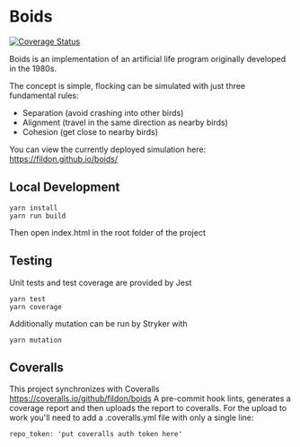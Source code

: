# Boids

[![Coverage Status](https://coveralls.io/repos/github/fildon/boids/badge.svg?branch=master)](https://coveralls.io/github/fildon/boids?branch=master)

Boids is an implementation of an artificial life program originally developed in the 1980s. 

The concept is simple, flocking can be simulated with just three fundamental rules:
- Separation (avoid crashing into other birds)
- Alignment (travel in the same direction as nearby birds)
- Cohesion (get close to nearby birds)

You can view the currently deployed simulation here:
https://fildon.github.io/boids/

## Local Development

    yarn install
    yarn run build

Then open index.html in the root folder of the project

## Testing

Unit tests and test coverage are provided by Jest

    yarn test
    yarn coverage

Additionally mutation can be run by Stryker with

    yarn mutation

## Coveralls

This project synchronizes with Coveralls
https://coveralls.io/github/fildon/boids
A pre-commit hook lints, generates a coverage report and then uploads the report to coveralls. For the upload to work you'll need to add a .coveralls.yml file with only a single line:

    repo_token: 'put coveralls auth token here'
